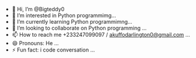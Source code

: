 - 👋 Hi, I’m @Bigteddy0
- 👀 I’m interested in Python programmimg...
- 🌱 I’m currently learning Python programmimng...
- 💞️ I’m looking to collaborate on Python programming ...
- 📫 How to reach me +233247099097 / akuffodarlington0@gmail.com ...
- 😄 Pronouns: He ...
- ⚡ Fun fact: i code conversation ...

<!---
Bigteddy0/Bigteddy0 is a ✨ special ✨ repository because its `README.md` (this file) appears on your GitHub profile.
You can click the Preview link to take a look at your changes.
--->

